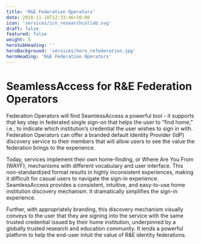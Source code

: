 ```yaml
---
title: 'R&E Federation Operators'
date: 2018-11-18T12:33:46+10:00
icon: 'services/icn_researchcollab.svg'
draft: false
featured: false
weight: 5
heroSubHeading: ''
heroBackground: 'services/hero_refederation.jpg'
heroHeading: 'R&E Federation Operators'
---
```


# SeamlessAccess for R&E Federation Operators

Federation Operators will find SeamlessAccess a powerful tool - it supports that key step in federated single sign-on that helps the user to “find home,” i.e., to indicate which institution’s credential the user wishes to sign in with. Federation Operators can offer a branded default Identity Provider (IdP) discovery service to their members that will allow users to see the value the federation brings to the experience.

Today, services implement their own home-finding, or Where Are You From (WAYF), mechanisms with different vocabulary and user interface. This non-standardized format results in highly inconsistent experiences, making it difficult for casual users to navigate the sign-in experience. SeamlessAccess provides a consistent, intuitive, and easy-to-use home institution discovery mechanism. It dramatically simplifies the sign-in experience.
 
Further, with appropriately branding, this discovery mechanism visually conveys to the user that they are signing into the service with the same trusted credential issued by their home institution, underpinned by a globally trusted research and education community. It lends a powerful platform to help the end-user intuit the value of R&E identity federations.
